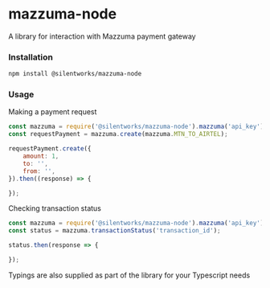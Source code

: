 # mazzuma-node

A library for interaction with Mazzuma payment gateway

### Installation

```bash
npm install @silentworks/mazzuma-node
```

### Usage

Making a payment request

```javascript
const mazzuma = require('@silentworks/mazzuma-node').mazzuma('api_key');
const requestPayment = mazzuma.create(mazzuma.MTN_TO_AIRTEL);

requestPayment.create({
    amount: 1,
    to: '',
    from: '',
}).then((response) => {

});
```

Checking transaction status

```javascript
const mazzuma = require('@silentworks/mazzuma-node').mazzuma('api_key');
const status = mazzuma.transactionStatus('transaction_id');

status.then(response => {

});
```

Typings are also supplied as part of the library for your Typescript needs
